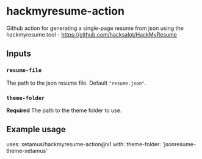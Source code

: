 # hackmyresume-action

Github action for generating a single-page resume from json using the
hackmyresume tool - https://github.com/hacksalot/HackMyResume

## Inputs

### `resume-file`

The path to the json resume file. Default `"resume.json"`.

### `theme-folder`

**Required** The path to the theme folder to use.

## Example usage

uses: xetamus/hackmyresume-action@v1
with:
  theme-folder: 'jsonresume-theme-xetamus'
